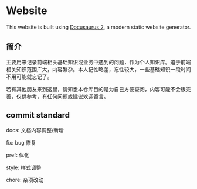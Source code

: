 # Website

This website is built using [Docusaurus 2](https://docusaurus.io/), a modern static website generator.

## 简介

主要用来记录前端相关基础知识或业务中遇到的问题，作为个人知识库。迫于前端相关知识范围广大，内容繁杂。本人记性略差，忘性较大，一些基础知识一段时间不用可能就忘记了。

若有其他朋友来到这里，请知悉本仓库目的是为自己方便查阅，内容可能不会很完善，仅供参考，有任何问题或建议欢迎留言。

## commit standard

docs: 文档内容调整/新增

fix: bug 修复

pref: 优化

style: 样式调整

chore: 杂项改动
